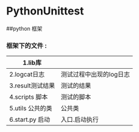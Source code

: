 # PythonUnittest
##python 框架   

### 框架下的文件 :

| 1.lib库          |                         |
| ---------------- | ----------------------- |
| 2.logcat日志     | 测试过程中出现的log日志 |
| 3.result测试结果 | 测试的结果              |
| 4.scripts 脚本   | 测试的脚本              |
| 5.utils 公共的类 | 公共类                  |
| 6.start.py  启动 | 入口.启动执行           |






